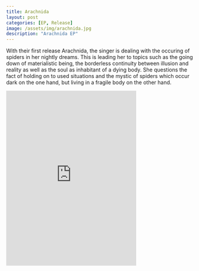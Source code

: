 ```yaml
---
title: Arachnida
layout: post
categories: [EP, Release]
image: /assets/img/arachnida.jpg
description: "Arachnida EP"
---
```


With their first release Arachnida, the singer is dealing with the occuring of spiders in her nightly dreams. This is leading her to topics
such as the going down of materialistic being, the borderless continuity between illusion and reality as well as the soul as inhabitant of a dying body. She questions the fact of holding on to used
situations and the mystic of spiders which occur dark on the one hand, but living in a fragile body on the other hand.

<iframe style="border: 0; width: 350px; height: 470px;" src="https://bandcamp.com/EmbeddedPlayer/album=2858708290/size=large/bgcol=ffffff/linkcol=0687f5/tracklist=false/transparent=true/" seamless><a href="https://quod.bandcamp.com/album/arachnida">Arachnida by Quod</a></iframe>
